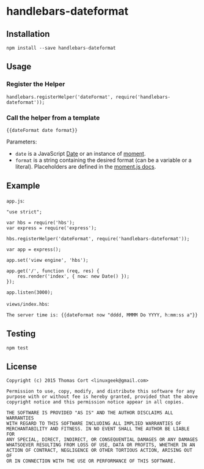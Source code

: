 # handlebars-dateformat



## Installation

    npm install --save handlebars-dateformat

## Usage

### Register the Helper

    handlebars.registerHelper('dateFormat', require('handlebars-dateformat'));

### Call the helper from a template

    {{dateFormat date format}}

Parameters:

* `date` is a JavaScript [Date](https://developer.mozilla.org/en/docs/Web/JavaScript/Reference/Global_Objects/Date) or an instance of [moment](http://momentjs.com/).
* `format` is a string containing the desired format (can be a variable or a literal). Placeholders are defined in the [moment.js docs](http://momentjs.com/docs/#/displaying/).

## Example

`app.js`:

    "use strict";

    var hbs = require('hbs');
    var express = require('express');

    hbs.registerHelper('dateFormat', require('handlebars-dateformat'));

    var app = express();

    app.set('view engine', 'hbs');    

    app.get('/', function (req, res) {
        res.render('index', { now: new Date() });
    });

    app.listen(3000);

`views/index.hbs`:

    The server time is: {{dateFormat now "dddd, MMMM Do YYYY, h:mm:ss a"}}

## Testing

    npm test

## License

```
Copyright (c) 2015 Thomas Cort <linuxgeek@gmail.com>

Permission to use, copy, modify, and distribute this software for any
purpose with or without fee is hereby granted, provided that the above
copyright notice and this permission notice appear in all copies.

THE SOFTWARE IS PROVIDED "AS IS" AND THE AUTHOR DISCLAIMS ALL WARRANTIES
WITH REGARD TO THIS SOFTWARE INCLUDING ALL IMPLIED WARRANTIES OF
MERCHANTABILITY AND FITNESS. IN NO EVENT SHALL THE AUTHOR BE LIABLE FOR
ANY SPECIAL, DIRECT, INDIRECT, OR CONSEQUENTIAL DAMAGES OR ANY DAMAGES
WHATSOEVER RESULTING FROM LOSS OF USE, DATA OR PROFITS, WHETHER IN AN
ACTION OF CONTRACT, NEGLIGENCE OR OTHER TORTIOUS ACTION, ARISING OUT OF
OR IN CONNECTION WITH THE USE OR PERFORMANCE OF THIS SOFTWARE.
```
